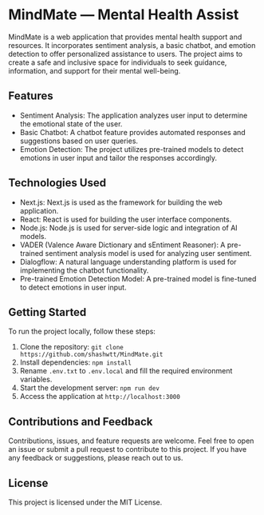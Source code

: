 # MindMate — Mental Health Assist

MindMate is a web application that provides mental health support and resources. It incorporates sentiment analysis, a basic chatbot, and emotion detection to offer personalized assistance to users. The project aims to create a safe and inclusive space for individuals to seek guidance, information, and support for their mental well-being.

## Features
- Sentiment Analysis: The application analyzes user input to determine the emotional state of the user.
- Basic Chatbot: A chatbot feature provides automated responses and suggestions based on user queries.
- Emotion Detection: The project utilizes pre-trained models to detect emotions in user input and tailor the responses accordingly.

## Technologies Used
- Next.js: Next.js is used as the framework for building the web application.
- React: React is used for building the user interface components.
- Node.js: Node.js is used for server-side logic and integration of AI models.
- VADER (Valence Aware Dictionary and sEntiment Reasoner): A pre-trained sentiment analysis model is used for analyzing user sentiment.
- Dialogflow: A natural language understanding platform is used for implementing the chatbot functionality.
- Pre-trained Emotion Detection Model: A pre-trained model is fine-tuned to detect emotions in user input.

## Getting Started
To run the project locally, follow these steps:

1. Clone the repository: `git clone https://github.com/shashwtt/MindMate.git`
2. Install dependencies: `npm install`
3. Rename `.env.txt` to `.env.local` and fill the required environment variables.
4. Start the development server: `npm run dev`
5. Access the application at `http://localhost:3000`

## Contributions and Feedback
Contributions, issues, and feature requests are welcome. Feel free to open an issue or submit a pull request to contribute to this project. If you have any feedback or suggestions, please reach out to us.

## License
This project is licensed under the MIT License.
